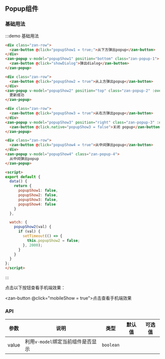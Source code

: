 <style>
@component-namespace demo {
  @b popup {
    .zan-popup-1 {
      width: 100%;
      height: 200px;
      box-sizing: border-box;
      padding: 20px;
    }

    .zan-popup-2 {
      line-height: 50px;
      text-align: center;
      background-color: rgba(0, 0, 0, 0.701961);
      color: #fff;
    }

    .zan-popup-3 {
      width: 100%;
      height: 100%;
    }

    .zan-popup-4 {
      width: 60%;
      box-sizing: border-box;
      padding: 20px;
      border-radius: 5px;
      text-align: center;
    }

    .zan-button {
      margin: 15px;
    }
  }
}
</style>

<script>
import MobileComputed from 'components/mobile-computed';
import Dialog from 'packages/dialog';

export default {
  mixins: [MobileComputed],

  data() {
    return {
      popupShow1: false,
      popupShow2: false,
      popupShow3: false,
      popupShow4: false
    }
  },

  watch: {
    popupShow2(val) {
      if (val) {
        setTimeout(() => {
          this.popupShow2 = false;
        }, 2000);
      }
    }
  },

  methods: {
    showDialog() {
      Dialog.confirm({
        title: 'confirm标题',
        message: '弹窗提示文字，左右始终距离边20PX，上下距离20PX，文字左对齐。弹窗提示文字，左右始终距离边20PX，上下距离20PX，文字左对齐。'
      }).then((action) => {
        console.log(action);
      }, (error) => {
        console.log(error);
      });
    }
  }
};
</script>

## Popup组件

### 基础用法

:::demo 基础用法
```html
<div class="zan-row">
  <zan-button @click="popupShow1 = true;">从下方弹出popup</zan-button>
</div>
<zan-popup v-model="popupShow1" position="bottom" class="zan-popup-1">
  <zan-button @click="showDialog">弹出dialog</zan-button>
</zan-popup>

<div class="zan-row">
  <zan-button @click="popupShow2 = true">从上方弹出popup</zan-button>
</div>
<zan-popup v-model="popupShow2" position="top" class="zan-popup-2" :overlay="false">
  更新成功
</zan-popup>

<div class="zan-row">
  <zan-button @click="popupShow3 = true">从右方弹出popup</zan-button>
</div>
<zan-popup v-model="popupShow3" position="right" class="zan-popup-3" :overlay="false">
  <zan-button @click.native="popupShow3 = false">关闭 popup</zan-button>
</zan-popup>

<div class="zan-row">
  <zan-button @click="popupShow4 = true">从中间弹出popup</zan-button>
</div>
<zan-popup v-model="popupShow4" class="zan-popup-4">
  从中间弹出popup
</zan-popup>

<script>
export default {
  data() {
    return {
      popupShow1: false,
      popupShow2: false,
      popupShow3: false,
      popupShow4: false
    }
  },

  watch: {
    popupShow2(val) {
      if (val) {
        setTimeout(() => {
          this.popupShow2 = false;
        }, 2000);
      }
    }
  }
};
</script>

```
:::

点击以下按钮查看手机端效果：

<zan-button @click="mobileShow = true">点击查看手机端效果</zan-button>
<mobile-popup v-model="mobileShow" :url="mobileUrl"></mobile-popup>

### API

| 参数       | 说明      | 类型       | 默认值       | 可选值       |
|-----------|-----------|-----------|-------------|-------------|
| value | 利用`v-model`绑定当前组件是否显示 | `boolean`  | |   |
